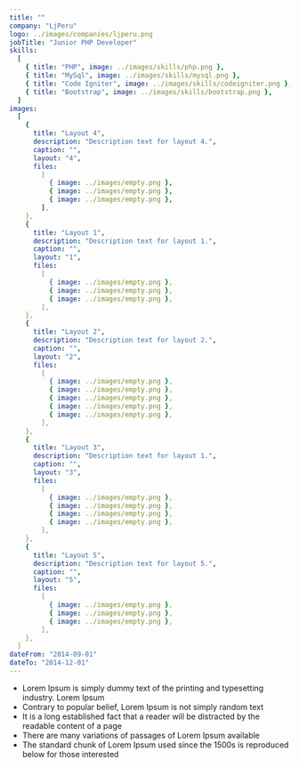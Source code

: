 ```yaml
---
title: ""
company: "LjPeru"
logo: ../images/companies/ljperu.png
jobTitle: "Junior PHP Developer"
skills:
  [
    { title: "PHP", image: ../images/skills/php.png },
    { title: "MySql", image: ../images/skills/mysql.png },
    { title: "Code Igniter", image: ../images/skills/codeigniter.png },
    { title: "Bootstrap", image: ../images/skills/bootstrap.png },
  ]
images:
  [
    {
      title: "Layout 4",
      description: "Description text for layout 4.",
      caption: "",
      layout: "4",
      files:
        [
          { image: ../images/empty.png },
          { image: ../images/empty.png },
          { image: ../images/empty.png },
        ],
    },
    {
      title: "Layout 1",
      description: "Description text for layout 1.",
      caption: "",
      layout: "1",
      files:
        [
          { image: ../images/empty.png },
          { image: ../images/empty.png },
          { image: ../images/empty.png },
        ],
    },
    {
      title: "Layout 2",
      description: "Description text for layout 2.",
      caption: "",
      layout: "2",
      files:
        [
          { image: ../images/empty.png },
          { image: ../images/empty.png },
          { image: ../images/empty.png },
          { image: ../images/empty.png },
          { image: ../images/empty.png },
        ],
    },
    {
      title: "Layout 3",
      description: "Description text for layout 1.",
      caption: "",
      layout: "3",
      files:
        [
          { image: ../images/empty.png },
          { image: ../images/empty.png },
          { image: ../images/empty.png },
          { image: ../images/empty.png },
        ],
    },
    {
      title: "Layout 5",
      description: "Description text for layout 5.",
      caption: "",
      layout: "5",
      files:
        [
          { image: ../images/empty.png },
          { image: ../images/empty.png },
          { image: ../images/empty.png },
        ],
    },
  ]
dateFrom: "2014-09-01"
dateTo: "2014-12-01"
---
```

- Lorem Ipsum is simply dummy text of the printing and typesetting industry. Lorem Ipsum
- Contrary to popular belief, Lorem Ipsum is not simply random text
- It is a long established fact that a reader will be distracted by the readable content of a page
- There are many variations of passages of Lorem Ipsum available
- The standard chunk of Lorem Ipsum used since the 1500s is reproduced below for those interested